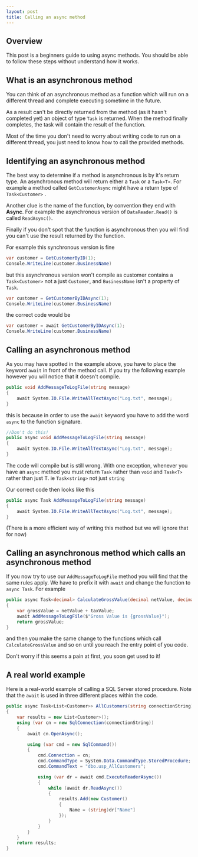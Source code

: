 ```yaml
---
layout: post
title: Calling an async method
---
```


## Overview

This post is a beginners guide to using async methods.  You should be able to follow these steps without understand how it works.

## What is an asynchronous method
You can think of an asynchronous method as a function which will run on a different thread and complete executing sometime in the future.

As a result can't be directly returned from the method (as it hasn't completed yet) an object of type `Task` is returned.  When the method finally completes,  the task will contain the result of the function.

Most of the time you don't need to worry about writing code to run on a different thread, you just need to know how to call the provided methods.

## Identifying an asynchronous method
The best way to determine if a method is asynchronous is by it's return type.  An asynchronous method will return either a `Task` or a `Task<T>`.  For example a method called `GetCustomerAsync` might have a return type of `Task<Customer>` .

Another clue is the name of the function,  by convention they end with __Async__.  For example the asynchronous version of `DataReader.Read()` is called `ReadAsync()`.

Finally if you don't spot that the function is asynchronous then you will find you can't use the result returned by the function.

For example this synchronous version is fine  

```c#
var customer = GetCustomerByID(1);
Console.WriteLine(customer.BusinessName)
```

but this asynchronous version won't compile as customer contains a `Task<Customer>` not a just `Customer`,  and `BusinessName` isn't a property of `Task`.

```c#
var customer = GetCustomerByIDAsync(1);
Console.WriteLine(customer.BusinessName)
```

the correct code would be

```c#
var customer = await GetCustomerByIDAsync(1);
Console.WriteLine(customer.BusinessName)
```

## Calling an asynchronous method

As you may have spotted in the example above,  you have to place the keyword `await` in front of the method call.  If you try the following example however you will notice that it doesn't compile.

```c#
public void AddMessageToLogFile(string message)
{
    await System.IO.File.WriteAllTextAsync("Log.txt", message);
}
```

this is because in order to use the `await` keyword you have to add the word `async` to the function signature.

```c#
//Don't do this!
public async void AddMessageToLogFile(string message)
{
    await System.IO.File.WriteAllTextAsync("Log.txt", message);
}
```

The code will compile but is still wrong.  With one exception,  whenever you have an `async` method you must return `Task` rather than `void` and `Task<T>` rather than just T.  ie `Task<string>` not just `string`

Our correct code then looks like this

```c#
public async Task AddMessageToLogFile(string message)
{
    await System.IO.File.WriteAllTextAsync("Log.txt", message);
}
```

(There is a more efficient way of writing this method but we will ignore that for now)


## Calling an asynchronous method which calls an asynchronous method

If you now try to use our `AddMessageToLogFile` method you will find that the same rules apply.  We have to prefix it with `await` and change the function to `async Task`.  For example

```c#
public async Task<decimal> CalculateGrossValue(decimal netValue, decimal taxValue)
{
    var grossValue = netValue + taxValue;
    await AddMessageToLogFile($"Gross Value is {grossValue}");
    return grossValue;
}
```

and then you make the same change to the functions which call `CalculateGrossValue` and so on until you reach the entry point of you code.

Don't worry if this seems a pain at first,  you soon get used to it!

## A real world example

Here is a real-world example of calling a SQL Server stored procedure.  Note that the `await` is used in three different places within the code.

```c#
public async Task<List<Customer>> AllCustomers(string connectionString)
{
    var results = new List<Customer>();
    using (var cn = new SqlConnection(connectionString))
    {
        await cn.OpenAsync();

        using (var cmd = new SqlCommand())
        {
            cmd.Connection = cn;
            cmd.CommandType = System.Data.CommandType.StoredProcedure;
            cmd.CommandText = "dbo.usp_AllCustomers";

            using (var dr = await cmd.ExecuteReaderAsync())
            {
                while (await dr.ReadAsync())
                {
                    results.Add(new Customer()
                    {
                        Name = (string)dr["Name"]
                    });
                }
            }
        }
    }
    return results;
}
```



